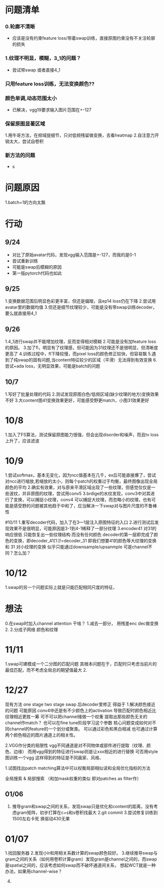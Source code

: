 # 问题清单
### 0.轮廓不清晰
* 应该是没有约束feature loss/带着swap训练，直接原图约束没有不关注轮廓的损失


### 1.纹理不明显，模糊，3_1的问题？
* 尝试带swap 或者直接4_1
### 只用feature loss训练，无法变换颜色??
### 颜色单调,动态范围太小
* 已解决，vgg19要求输入图片范围在+-127

### 保留原图显著区域
1.用牛哥方法，在频域提细节，只对低频残留做变换，去看heatmap
2.自注意力开销太大，尝试自卷积

### 新方法的问题
* s

# 问题原因
1.batch=1的方向太飘

# 行动
## 9/24 
* 对比了原始avatar代码，发现vgg输入范围是+-127，而我的是0-1
* 尝试重新训练
* 可能是swap后模糊的原因
* 第一版pytorch代码也如此      
## 9/25
1.变换数据范围后明显色彩更丰富，但还是偏暗，且ep14 loss仍在下降
2.尝试用avatar里的数据均值
3.但还是细节纹理较少，可能是没有带swap训练decoder，要么就直接用4_1
## 9/26
1.4_1进行swap并不能增加纹理，反而变得相对模糊
2.可能是没有加feature loss的原因。
3.加了fl，明显有了纹理感，但可能因为31纹理还不是很明显，但清晰度更高了
4.训练过程中，fl下降较慢，而pixel loss的颜色修正较快，但容易飘
5.遇到了纯swap的固有问题,当content特征较少的区域（平滑）无法得到有效变换
6.尝试+ada loss，无明显效果，可能是batch的问题

## 10/7
1.写好了批量处理的代码
2.测试发现原图白色/低频区域(缺少纹理的地方)变换效果不好
3.大content图41变换效果更好，可能感受野更match，小图31效果更好
# 10/8
1.加入了FS算法，测试保留原图能力很强，但会出现disorder和噪声，而且tv loss 上升了，应该滤波

# 10/9
1.尝试softmax，基本无变化，因为ncc值基本在几千，ex后可能直接爆了，尝试对ncc进行缩放,若缩放的太小，则每个patch的权重过于均衡，最终图像出现全局颜色的平均
2.确实有效果，对与原来平滑区域出现了一些纹理，但感觉仅仅是一些波纹，并非原图的纹理，尝试用conv5
3.brdige的水纹发现，conv3中对其进行了变换，可以捕捉小纹理，conv4 可以捕捉大纹理，而忽略小的纹理，也有可能是感受野的问题被其他趋于中和了，应当解决一下swap对与图片尺度的不鲁棒性

#10/11
1.重写decoder代码，加入了在3—1层注入原图特征的入口
2.进行测试后发现效果不是很明显，可能原因是3-1到4-1稀释了一部分纹理
3.encoder41 对31的响应很低 只能恢复出一些纹理结构 而没有任何颜色
decoder的第一层即完成了颜色的变换，即decoder_41[1:]!=decoder_31
即我们想要41的颜色等大纹理的变换 和 31 对小纹理的变换
似乎只能通过downsample/upsanmple 可是channel不同？怎么加？

# 10/12
1.swap的另一个问题实际上就是只能匹配相同尺度的特征，

# 想法
0.在swap时加入channel  attention 干啥？
1.减去一部分，  用残差enc dec做变换
2.
2.分成子网络 颜色和纹理


# 11/11
1.swap可建模成一个二分图的匹配问题
其根本问题在于，匹配时只考虑当前片的最佳匹配，而不考虑全局总的期望值最大
2.

# 12/27
现有方法
one stage 
two stage swap 后decoder里修正 得益于
1.解决颜色接近的问题
可能原因 conv4中还是有不少颜色上的activation 导致匹配时颜色相近比纹理相近更胜一筹
可不可以把channel维做一个权重 提取出那些颜色无关的channel作match？
也可以在fine tune阶段学习这个参数
核心问题变成如何对不同channel的feature的一个划分或聚类。 
可以通过彩色和黑白相减
也可通过计算两个颜色相近的图片通道上的相关性。

2.VGG作分类的局限性
vgg不同通道是对不同物体或部件进行提取（纹理、颜色、边缘）
而用vgg得到的特征进行swap则是让xxx相近的进行替换
可否用style图训练一个vgg
这样得到的特征是不同画家、风格、


1.试图找出patch matching算法中可以权衡局部相似读和全局优化指标的方法

全局搜索 & 局部搜索 （和加mask权重的类似 即对patches as filter作）


## 01/06
1. 推导gram和swap之间的关系，发现swap只是优化和content的距离，没有考虑gram矩阵，初步打算在c+s和s卷积找最大
2.git commit
3.尝试修复训练到1500左右卡死 换驱动430无果


# 01/07
1.找回服务器 
2.发现小lr和用相关系数计算的swap颜色较好。
3.继续推导swap与gram之间的关系（如何用卷积计算gram）发现gram是channel之间的，而swap是spatial之间的，应该考虑如何swap而不破坏通道间关系，
想起WCT就是一种办法，如果用channel-wise？

4.
